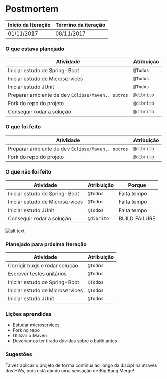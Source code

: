 # Postmortem

Início da Iteração | Término da iteração
------------ | -------------
01/11/2017 | 08/11/2017


### O que estava planejado
| Atividade | Atribuição |
| --- | --- |
| Iniciar estudo de Spring-Boot | `@Todos` |
| Iniciar estudo de Microservices | `@Todos` |
| Iniciar estudo JUnit | `@Todos` |
| Preparar ambiente de dev `Eclipse/Maven.. outros` | `@dibrito` |
| Fork do repo do projeto | `@dibrito` |
| Conseguir rodar a solução | `@dibrito` |

### O que foi feito
| Atividade | Atribuição |
| --- | --- |
| Preparar ambiente de dev `Eclipse/Maven.. outros` | `@dibrito` |
| Fork do repo do projeto | `@dibrito` |


### O que não foi feito
| Atividade | Atribuição | Porque |
| --- | --- | --- |
| Iniciar estudo de Spring-Boot | `@Todos` | Falta tempo |
| Iniciar estudo de Microservices | `@Todos` | Falta tempo |
| Iniciar estudo JUnit | `@Todos` | Falta tempo |
| Conseguir rodar a solução | `@dibrito` | BUILD FAILURE  |

![alt text](https://github.com/dibrito/SOA-Monolith/blob/master/Documentacao/img/buildError.PNG?raw=true)



### Planejado para próxima iteração
| Atividade | Atribuição |
| --- | --- |
| Corrigir bugs e rodar solução | `@Todos` |
| Escrever testes unitários | `@Todos` |
| Iniciar estudo de Spring-Boot | `@Todos` |
| Iniciar estudo de Microservices | `@Todos` |
| Iniciar estudo JUnit | `@Todos` |

### Lições aprendidas
* Estudar microservices 
* Fork no repo
* Utilizar o Maven
* Deveríamos ter tirado dúvidas sobre o build antes

### Sugestões
Talvez aplicar o projeto de forma contínua ao longo da disciplina através dos HWs, pois está dando uma sensação de Big Bang Merge!

